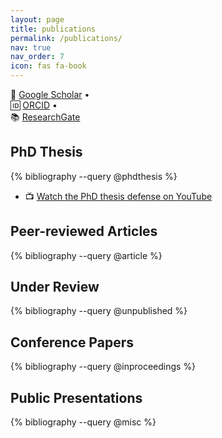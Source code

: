 ```yaml
---
layout: page
title: publications
permalink: /publications/
nav: true
nav_order: 7
icon: fas fa-book
---
```

🔗 [Google Scholar](https://scholar.google.com/citations?user=...) •  
🆔 [ORCID](https://orcid.org/0000‑000X‑XXXX‑XXXX) •  
📚 [ResearchGate](https://www.researchgate.net/profile/Arthur_Clerjon)


## PhD Thesis
{% bibliography --query @phdthesis %}
- 📺 [Watch the PhD thesis defense on YouTube](https://theses.hal.science/tel-03230033)

## Peer-reviewed Articles
{% bibliography --query @article %}

## Under Review
{% bibliography --query @unpublished %}

## Conference Papers
{% bibliography --query @inproceedings %}

## Public Presentations
{% bibliography --query @misc %}
